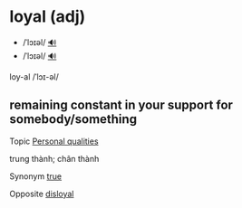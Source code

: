 # loyal (adj)

- /ˈlɔɪəl/ [🔊](https://www.oxfordlearnersdictionaries.com/media/english/uk_pron/l/loy/loyal/loyal__gb_2.mp3)
- /ˈlɔɪəl/ [🔊](https://www.oxfordlearnersdictionaries.com/media/english/us_pron/l/loy/loyal/loyal__us_1.mp3)

loy-al /ˈlɔɪ-əl/

## remaining constant in your support for somebody/something

Topic [Personal qualities](../topics/personal-qualities.md#personal-qualities)

trung thành; chân thành

Synonym [true](../t/true-adj.md#showing-respect-and-support-for-a-particular-person-or-belief-in-a-way-that-does-not-change-even-in-different-situations)

Opposite [disloyal]()

